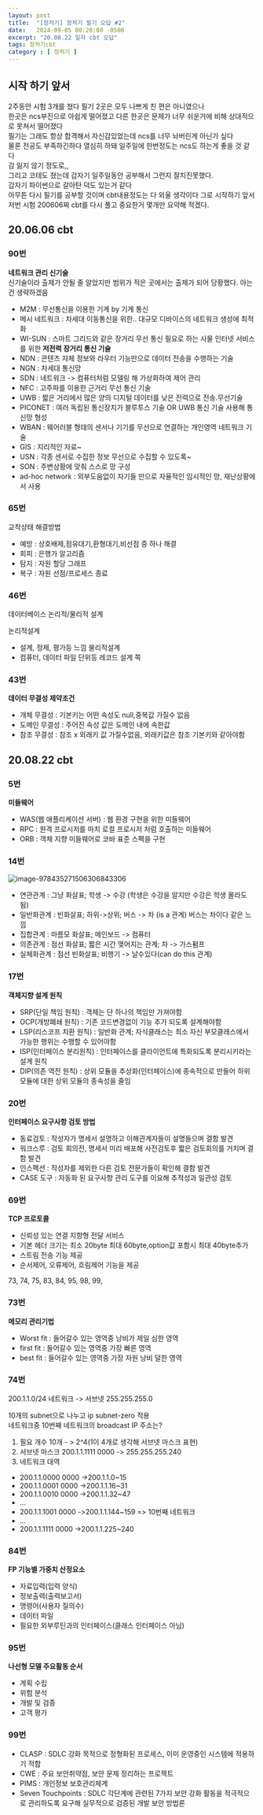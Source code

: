 ```yaml
---
layout: post
title:  "[정처기] 정처기 필기 오답 #2"
date:   2024-09-05 00:20:00 -0500
excerpt: "20.08.22 일자 cbt 오답"
tags: 정처기cbt
category : [ 정처기 ]
---
```


## 시작 하기 앞서

2주동안 시험 3개를 쳤다 필기 2곳은 모두 나쁘게 친 편은 아니였으나  
한곳은 ncs부진으로 아쉽게 떨어졌고
다른 한곳은 문제가 너무 쉬운거에 비해 상대적으로 못쳐서 떨어졌다  
필기는 그래도 항상 합격해서 자신감있었는데 ncs를 너무 놔버린게 아닌가 싶다  
물론 전공도 부족하긴하다 열심히 하돼 일주일에 한번정도는 ncs도 하는게 좋을 것 같다  
감 잃지 않기 정도로,,  
그리고 코테도 쳤는데 갑자기 일주일동안 공부해서 그런지 잘치진못했다.  
갑자기 파이썬으로 갈아탄 덕도 있는거 같다  
아무튼 다시 필기를 공부할 것이며 cbt내용정도는 다 외울 생각이다 그로 시작하기 앞서  
저번 시험 200606짜 cbt를 다시 풀고 중요한거 몇개만 요약해 적겠다.  

## 20.06.06  cbt

### 90번

**네트워크 관리 신기술**  
신기술이라 출제가 안될 줄 알았지만 범위가 적은 곳에서는 출제가 되어 당황했다. 아는건 생략하겠음 

+ M2M : 무선통신을 이용한 기계 by 기계 통신
+ 메시 네트워크 : 차세대 이동통신을 위한.. 대규모 디바이스의 네트워크 생성에 최적화
+ WI-SUN : 스마트 그리드와 같은 장거리 무선 통신 필요로 하는 사물 인터넷 서비스를 위한 **저전력 장거리 통신 기술**
+ NDN : 콘텐츠 자체 정보와 라우터 기능만으로 데이터 전송을 수행하는 기술
+ NGN : 차세대 통신망
+ SDN : 네트워크 -> 컴퓨터처럼 모델링 해 가상화하여 제어 관리
+ NFC : 고주파를 이용한 근거리 무선 통신 기술
+ UWB : 짧은 거리에서 많은 양의 디지털 데이터를 낮은 전력으로 전송.무선기술
+ PICONET : 여러 독립된 통신장치가 블루투스 기술 OR UWB 통신 기술 사용해 통신망 형성
+ WBAN : 웨어러블 형태의 센서나 기기를 무선으로 연결하는 개인영역 네트워크 기술
+ GIS : 지리적인 자료~
+ USN : 각종 센서로 수집한 정보 무선으로 수집할 수 있도록~
+ SON : 주변상황에 맞춰 스스로 망 구성
+ ad-hoc network : 외부도움없이 자기들 만으로 자율적인 임시적인 망, 재난상황에서 사용

### 65번

교착상태 해결방법  
+ 예방 : 상호배제,점유대기,환형대기,비선점 중 하나 해결
+ 회피 : 은행가 알고리즘
+ 탐지 : 자원 할당 그래프
+ 복구 : 자원 선점/프로세스 종료

### 46번

데이터베이스 논리적/물리적 설계  

논리적설계  
+ 설계, 정제, 평가등 느낌
물리적설계  
+ 컴퓨터, 데이터 파일 단위등 레코드 설계 쪽

### 43번

**데이터 무결성 제약조건**  
+ 개체 무결성 : 기본키는 어떤 속성도 null,중복값 가질수 없음
+ 도메인 무결성 : 주어진 속성 값은 도메인 내에 속한값
+ 참조 무결성 : 참조 x 외래키 값 가질수없음, 외래키값은 참조 기본키와 같아야함

## 20.08.22 cbt

### 5번

**미들웨어**
+ WAS(웹 애플리케이션 서버) : 웹 환경 구현을 위한 미들웨어
+ RPC : 원격 프로시저를 마치 로컬 프로시저 처럼 호출하는 미들웨어
+ ORB : 객체 지향 미들웨어로 코바 표준 스펙을 구현


### 14번

<img src="https://i.ibb.co/5MpW430/image-978435271506306843306.png" alt="image-978435271506306843306" border="0">

+ 연관관계 : 그냥 화살표; 학생 -> 수강 (학생은 수강을 알지만 수강은 학생 몰라도 됨)
+ 일반화관계 : 빈화살표; 하위->상위; 버스 -> 차 (is a 관계) 버스는 차이다 같은 느낌
+ 집합관계 : 마름모 화살표; 메인보드 -> 컴퓨터
+ 의존관계 : 점선 화살표; 짧은 시간 맺어지는 관계; 차 -> 가스펌프
+ 실체화관계 : 점선 빈화살표;  비행기 -> 날수있다(can do this 관계)

### 17번

**객체지향 설계 원칙**  
+ SRP(단일 책임 원칙) : 객체는 단 하나의 책임만 가져야함
+ OCP(개방폐쇄 원칙) : 기존 코드변경없이 기능 추가 되도록 설계해야함
+ LSP(리스코프 치환 원칙) : 일반화 관계; 자식클래스는 최소 자신 부모클래스에서 가능한 행위는 수행할 수 있어야함
+ ISP(인터페이스 분리원칙) : 인터페이스를 클라이언트에 특화되도록 분리시키라는 설계 원칙
+ DIP(의존 역전 원칙) : 상위 모듈을 추상화(인터페이스)에 종속적으로 만들어 하위 모듈에 대한 상위 모듈의 종속성을 줄임

### 20번

**인터페이스 요구사항 검토 방법**  
+ 동료검토 : 작성자가 명세서 설명하고 이해관계자들이 설명들으며 결함 발견
+ 워크스루 : 검토 회의전, 명세서 미리 배포해 사전검토후 짧은 검토회의를 거치며 결함 발견
+ 인스펙션 : 작성자를 제외한 다른 검토 전문가들이 확인해 결함 발견
+ CASE 도구 : 자동화 된 요구사항 관리 도구를 이요해 추적성과 일관성 검토


### 69번

**TCP 프로토콜**  
+ 신뢰성 있는 연결 지향형 전달 서비스
+ 기본 헤더 크기는 최소 20byte 최대 60byte,option값 포함시 최대 40byte추가
+ 스트림 전송 기능 제공
+ 순서제어, 오류제어, 흐림제어 기능을 제공

73, 74, 75, 83, 84, 95, 98, 99, 

### 73번

**메모리 관리기법**  
+ Worst fit : 들어갈수 있는 영역중 낭비가 제일 심한 영역
+ first fit : 들어갈수 있는 영역중 가장 빠른 영역
+ best fit : 들어갈수 있는 영역중 가장 자원 낭비 덜한 영역

### 74번

200.1.1.0/24 네트워크 -> 서브넷 255.255.255.0  

10개의 subnet으로 나누고 ip subnet-zero 적용  
네트워크중 10번째 네트워크의 broadcast IP 주소는?  

1. 필요 개수 10개 - > 2^4(1이 4개로 생각해 서브넷 마스크 표현)
2. 서브넷 마스크 200.1.1.1111 0000 -> 255.255.255.240
3. 네트워크 대역
+ 200.1.1.0000 0000 ->200.1.1.0~15
+ 200.1.1.0001 0000 ->200.1.1.16~31
+ 200.1.1.0010 0000 ->200.1.1.32~47
+ ...
+ 200.1.1.1001 0000 ->200.1.1.144~159 => 10번째 네트워크
+ ...
+ 200.1.1.1111 0000 ->200.1.1.225~240

### 84번

**FP 기능별 가중치 산정요소**  
+ 자료입력(입력 양식)
+ 정보출력(출력보고서)
+ 명령어(사용자 질의수)
+ 데이터 파일
+ 필요한 외부루틴과의 인터페이스(클래스 인터페이스 아님)

### 95번

**나선형 모델 주요활동 순서**  
+ 계획 수립
+ 위험 분석
+ 개발 및 검증
+ 고객 평가

### 99번

+ CLASP : SDLC 강화 목적으로 정형화된 프로세스, 이미 운영중인 시스템에 적용하기 적합
+ CWE : 주요 보안취약점, 보안 문제 정리하는 프로젝트
+ PIMS : 개인정보 보호관리체계
+ Seven Touchpoints : SDLC 각단계에 관련된 7가지 보안 강화 활동을 적극적으로 관리하도록 요구해 실무적으로 검증된 개발 보안 방법론